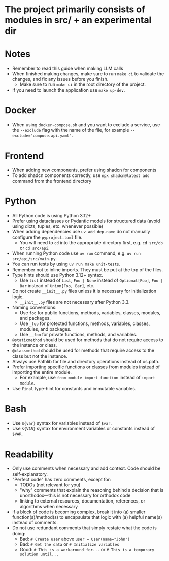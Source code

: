 # The project primarily consists of modules in src/ + an experimental dir

# Notes

- Remember to read this guide when making LLM calls
- When finished making changes, make sure to run `make ci` to validate the changes, and fix any issues before you
  finish.
  - Make sure to run `make ci` in the root directory of the project.
- If you need to launch the application use `make up-dev`.

# Docker

- When using `docker-compose.sh` and you want to exclude a service, use the `--exclude` flag with the name of the file,
  for example `--exclude="compose.api.yaml"`.

# Frontend

- When adding new components, prefer using shadcn for components
- To add shadcn components correctly, use `npx shadcn@latest add` command from the frontend directory

# Python

- All Python code is using Python 3.12+
- Prefer using dataclasses or Pydantic models for structured data (avoid using dicts, tuples, etc. whenever possible)
- When adding dependencies use `uv add dep-name` do not manually configure the `pyproject.toml` file.
    - You will need to `cd` into the appropriate directory first, e.g. `cd src/db` or `cd src/api`.
- When running Python code use `uv run` command, e.g. `uv run src/api/src/main.py`.
- You can run tests by using `uv run make unit-tests`.
- Remember not to inline imports. They must be put at the top of the files.
- Type hints should use Python 3.12+ syntax.
    - Use `list` instead of `List`, `Foo | None` instead of `Optional[Foo]`, `Foo | Bar` instead of `Union[Foo, Bar]`,
      etc.
- Do not create `__init__.py` files unless it is necessary for initialization logic.
    - `__init__.py` files are not necessary after Python 3.3.
- Naming conventions:
    - Use `foo` for public functions, methods, variables, classes, modules, and packages.
    - Use `_foo` for protected functions, methods, variables, classes, modules, and packages.
    - Use `__foo` for private functions, methods, and variables.
- `@staticmethod` should be used for methods that do not require access to the instance or class.
- `@classmethod` should be used for methods that require access to the class but not the instance.
- Always use Pathlib for file and directory operations instead of os.path.
- Prefer importing specific functions or classes from modules instead of importing the entire module.
    - For example, use `from module import function` instead of `import module`.
- Use `Final` type-hint for constants and immutable variables.

# Bash

- Use `${var}` syntax for variables instead of `$var`.
- Use `${VAR}` syntax for environment variables or constants instead of `$VAR`.

# Readability

- Only use comments when necessary and add context. Code should be self-explanatory.
- "Perfect code" has zero comments, except for:
    - TODOs (not relevant for you)
    - "why" comments that explain the reasoning behind a decision that is unorthodox—this is not necessary for orthodox
      code
    - linking to external resources, documentation, references, or algorithms when necessary
- If a block of code is becoming complex, break it into (a) smaller function(s)/method(s) to encapsulate that logic
  with (a) helpful name(s) instead of comments.
- Do not use redundant comments that simply restate what the code is doing:
    - Bad: `# Create user` above `user = User(name="John")`
    - Bad: `# Get the data` or `# Initialize variables`
    - Good: `# This is a workaround for...` or `# This is a temporary solution until...`
